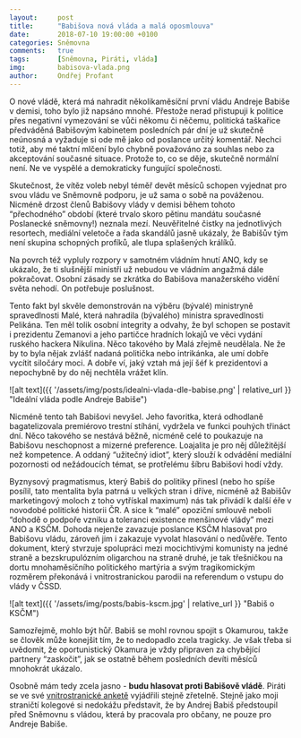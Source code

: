```yaml
---
layout:     post
title:      "Babišova nová vláda a malá oposmlouva"
date:       2018-07-10 19:00:00 +0100
categories: Sněmovna
comments:   true
tags:       [Sněmovna, Piráti, vláda]
img:        babisova-vlada.png
author:     Ondřej Profant
---
```


O nové vládě, která má nahradit několikaměsíční první vládu Andreje Babiše v demisi, toho bylo již napsáno mnohé. Přestože nerad přistupuji k politice přes negativní vymezování se vůči někomu či něčemu, politická taškařice předváděná Babišovým kabinetem posledních pár dní je už skutečně neúnosná a vyžaduje si ode mě jako od poslance určitý komentář. Nechci totiž, aby mé taktní mlčení bylo chybně považováno za souhlas nebo za akceptování současné situace. Protože to, co se děje, skutečně normální není. Ne ve vyspělé a demokraticky fungující společnosti.

<!--more-->

Skutečnost, že vítěz voleb nebyl téměř devět měsíců schopen vyjednat pro svou vládu ve Sněmovně podporu, je už sama o sobě na pováženou. Nicméně drzost členů Babišovy vlády v demisi během tohoto “přechodného” období (které trvalo skoro pětinu mandátu současné Poslanecké sněmovny!) neznala mezí. Neuvěřitelné čistky na jednotlivých resortech, mediální veletoče a řada skandálů jasně ukázaly, že Babišův tým není skupina schopných profíků, ale tlupa splašených králíků.

Na povrch též vypluly rozpory v samotném vládním hnutí ANO, kdy se ukázalo, že ti slušnější ministři už nebudou ve vládním angažmá dále pokračovat. Osobní zásady se zkrátka do Babišova manažerského vidění světa nehodí. On potřebuje poslušnost.

Tento fakt byl skvěle demonstrován na výběru (bývalé) ministryně spravedlnosti Malé, která nahradila (bývalého) ministra spravedlnosti Pelikána. Ten měl tolik osobní integrity a odvahy, že byl schopen se postavit i prezidentu Zemanovi a jeho partičce hradních lokajů ve věci vydání ruského hackera Nikulina. Něco takového by Malá zřejmě neudělala. Ne že by to byla nějak zvlášť nadaná politička nebo intrikánka, ale umí dobře vycítit siločáry moci. A dobře ví, jaký vztah má její šéf k prezidentovi a nepochybně by do něj nechtěla vrážet klín.

![alt text]({{ '/assets/img/posts/idealni-vlada-dle-babise.png' | relative_url }} "Ideální vláda podle Andreje Babiše")

Nicméně tento tah Babišovi nevyšel. Jeho favoritka, která odhodlaně bagatelizovala premiérovo trestní stíhání, vydržela ve funkci pouhých třináct dní. Něco takového se nestává běžně, nicméně celé to poukazuje na Babišovu neschopnost a mizerné preference. Loajalita je pro něj důležitější než kompetence. A oddaný “užitečný idiot”, který slouží k odvádění mediální pozornosti od nežádoucích témat, se protřelému šíbru Babišovi hodí vždy.

Byznysový pragmatismus, který Babiš do politiky přinesl (nebo ho spíše posílil, tato mentalita byla patrná u velkých stran i dříve, nicméně až Babišův marketingový moloch z toho vytřískal maximum) nás tak přivádí k další éře v novodobé politické historii ČR. A sice k “malé” opoziční smlouvě neboli “dohodě o podpoře vzniku a toleranci existence menšinové vlády” mezi ANO a KSČM. Dohoda nejenže zavazuje poslance KSČM hlasovat pro Babišovu vládu, zároveň jim i zakazuje vyvolat hlasování o nedůvěře. Tento dokument, který stvrzuje spolupráci mezi mocichtivými komunisty na jedné straně a bezskrupulózním oligarchou na straně druhé, je tak třešničkou na dortu mnohaměsíčního politického martýria a svým tragikomickým rozměrem překonává i vnitrostranickou parodii na referendum o vstupu do vlády v ČSSD.

![alt text]({{ '/assets/img/posts/babis-kscm.jpg' | relative_url }} "Babiš o KSČM")

Samozřejmě, mohlo být hůř. Babiš se mohl rovnou spojit s Okamurou, takže se člověk může konejšit tím, že to nedopadlo zcela tragicky. Je však třeba si uvědomit, že oportunistický Okamura je vždy připraven za chybějící partnery “zaskočit”, jak se ostatně během posledních devíti měsíců mnohokrát ukázalo.

Osobně mám tedy zcela jasno - **budu hlasovat proti Babišově vládě**. Piráti se ve své [vnitrostranické anketě](https://forum.pirati.cz/viewtopic.php?f=637&t=42628) vyjádřili stejně zřetelně. Stejně jako moji straničtí kolegové si nedokážu představit, že by Andrej Babiš předstoupil před Sněmovnu s vládou, která by pracovala pro občany, ne pouze pro Andreje Babiše.

